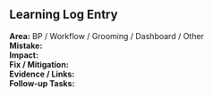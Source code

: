
## Learning Log Entry
**Area:** BP / Workflow / Grooming / Dashboard / Other  
**Mistake:**  
**Impact:**  
**Fix / Mitigation:**  
**Evidence / Links:**  
**Follow-up Tasks:**  
